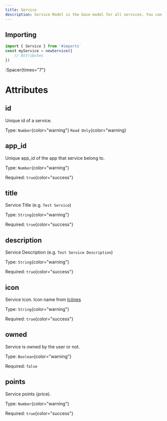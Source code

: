 ```yaml
---
title: Service
description: Service Model is the base model for all services. You can <a un-text="white" href="https://raw.githubusercontent.com/EnabApp/core/master/src/runtime/classes/Service.ts">click here</a> to visit github repository for more information.
---
```



## Importing
```ts
import { Service } from '#imports`
const myService = newService({
    // Attributes
})
```

:Spacer{times="7"}


# Attributes
## id
Unique id of a service.

Type: `Number`{color="warning"} `Read Only`{color="warning}

## app_id
Unique app_id of the app that service belong to.

Type: `Number`{color="warning"}

Required: `true`{color="success"}


## title
Service Title (e.g. `Test Service`)

Type: `String`{color="warning"}

Required: `true`{color="success"}


## description
Service Description (e.g. `Test Service Description`)

Type: `String`{color="warning"}

Required: `true`{color="success"}


## icon
Service Icon. Icon name from [Icônes](https://icones.js.org)

Type: `String`{color="warning"}

Required: `true`{color="success"}


## owned
Service is owned by the user or not.

Type: `Boolean`{color="warning"}

Required: `false`


## points
Service points (price).

Type: `Number`{color="warning"}

Required: `true`{color="success"}
